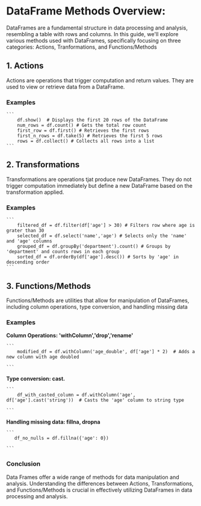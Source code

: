 # DataFrame Methods Overview: 

DataFrames are a fundamental structure in data processing and analysis, resembling a table with rows and columns. In this guide, we'll explore various methods used with DataFrames, specifically focusing on three categories: Actions, Tranformations, and Functions/Methods

## 1. Actions

Actions are operations that trigger computation and return values. They are used to view or retrieve data from a DataFrame.

### Examples
    ```
        df.show()  # Displays the first 20 rows of the DataFrame
        num_rows = df.count() # Gets the total row count
        first_row = df.first() # Retrieves the first rows
        first_n_rows = df.take(5) # Retrieves the first 5 rows
        rows = df.collect() # Collects all rows into a list
    ```
## 2. Transformations

Transformations are operations tjat produce new DataFrames. They do not trigger computation immediately but define a new DataFrame based on the transformation applied.

### Examples
    ```
        filtered_df = df.filter(df['age'] > 30) # Filters row where age is grater than 30
        selected_df = df.select('name','age') # Selects only the 'name' and 'age' columns
        grouped_df = df.groupBy('department').count() # Groups by 'department' and counts rows in each group
        sorted_df = df.orderBy(df['age'].desc()) # Sorts by 'age' in descending order
    ```

## 3. Functions/Methods

Functions/Methods are utilities that allow for manipulation of DataFrames, including column operations, type conversion, and handling missing data

### Examples

**Column Operations: 'withColumn','drop','rename'**

    ```
        modified_df = df.withColumn('age_double', df['age'] * 2)  # Adds a new column with age doubled
        
    ```
**Type conversion: cast.**

    ```
        df_with_casted_column = df.withColumn('age', df['age'].cast('string'))  # Casts the 'age' column to string type

    ```

**Handling missing data: fillna, dropna**

    ```
       df_no_nulls = df.fillna({'age': 0})  

    ```

### Conclusion

Data Frames offer a wide range of methods for data manipulation and analysis. Understanding the differences between Actions, Transformations, and Functions/Methods is crucial in effectively utilizing DataFrames in data processing and analysis.


    

